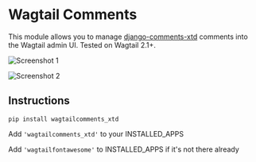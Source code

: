 # Wagtail Comments

This module allows you to manage [django-comments-xtd](https://github.com/danirus/django-comments-xtd) comments into the Wagtail admin UI. Tested on Wagtail 2.1+.


![Screenshot 1](images/pages_list.png)


![Screenshot 2](images/comments_list.png)


## Instructions

`pip install wagtailcomments_xtd`

Add `'wagtailcomments_xtd'` to your INSTALLED_APPS

Add `'wagtailfontawesome'` to INSTALLED_APPS if it's not there already

